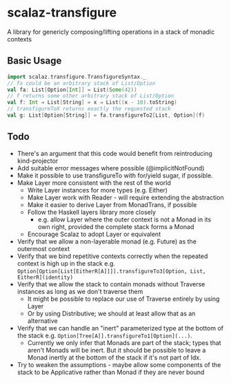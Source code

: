 # scalaz-transfigure

A library for genericly composing/lifting operations in a stack of monadic contexts

## Basic Usage

````scala
import scalaz.transfigure.TransfigureSyntax._
// fa could be an arbitrary stack of List/Option
val fa: List[Option[Int]] = List(Some(42))
// f returns some other arbitrary stack of List/Option
val f: Int ⇒ List[String] = x ⇒ List((x - 10).toString)
// transfigureToX returns exactly the requested stack
val g: List[Option[String]] = fa.transfigureTo2[List, Option](f)
````

## Todo

 * There's an argument that this code would benefit from reintroducing kind-projector
 * Add suitable error messages where possible (@implicitNotFound)
 * Make it possible to use transfigureTo with for/yield sugar, if possible.
 * Make Layer more consistent with the rest of the world
   * Write Layer instances for more types (e.g. Either)
   * Make Layer work with Reader - will require extending the abstraction
   * Make it easier to derive Layer from MonadTrans, if possible
   * Follow the Haskell layers library more closely
     * e.g. allow Layer where the outer context is not a Monad in its own right, provided the complete stack forms a Monad
   * Encourage Scalaz to adopt Layer or equivalent
 * Verify that we allow a non-layerable monad (e.g. Future) as the outermost context
 * Verify that we bind repetitive contexts correctly when the repeated context is
 high up in the stack e.g. `Option[Option[List[EitherR[A]]]].transfigureTo3[Option, List, EitherR](identity)`
 * Verify that we allow the stack to contain monads without Traverse instances as long as we don't traverse them
   * It might be possible to replace our use of Traverse entirely by using Layer
   * Or by using Distributive; we should at least allow that as an alternative
 * Verify that we can handle an "inert" parameterized type at the bottom of the stack e.g.
 `Option[Tree[A]].transfigureTo1[Option](...)`.
   * Currently we only infer that Monads are part of the stack; types that aren't Monads will be inert.
 But it should be possible to leave a Monad inertly at the bottom of the stack if it's not part of Idx.
 * Try to weaken the assumptions - maybe allow some components of the stack to be Applicative rather than Monad
 if they are never bound
